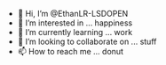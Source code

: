 - 👋 Hi, I’m @EthanLR-LSDOPEN
- 👀 I’m interested in ... happiness
- 🌱 I’m currently learning ... work
- 💞️ I’m looking to collaborate on ... stuff
- 📫 How to reach me ... donut

<!---
EthanLR-LSDOPEN/EthanLR-LSDOPEN is a ✨ special ✨ repository because its `README.md` (this file) appears on your GitHub profile.
You can click the Preview link to take a look at your changes.
--->
